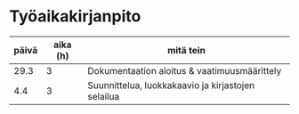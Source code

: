 # Työaikakirjanpito

| päivä | aika (h) | mitä tein |
| --- | --- | --- |
| 29.3 | 3 | Dokumentaation aloitus & vaatimuusmäärittely  |
| 4.4 | 3 | Suunnittelua, luokkakaavio ja kirjastojen selailua |

